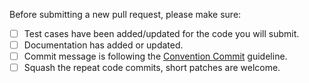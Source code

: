 Before submitting a new pull request, please make sure:

- [ ] Test cases have been added/updated for the code you will submit.
- [ ] Documentation has added or updated.
- [ ] Commit message is following the [Convention Commit](https://conventionalcommits.org/) guideline.
- [ ] Squash the repeat code commits, short patches are welcome.
